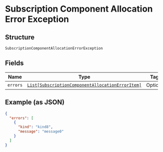 
# Subscription Component Allocation Error Exception

## Structure

`SubscriptionComponentAllocationErrorException`

## Fields

| Name | Type | Tags | Description |
|  --- | --- | --- | --- |
| `errors` | [`List[SubscriptionComponentAllocationErrorItem]`](../../doc/models/subscription-component-allocation-error-item.md) | Optional | - |

## Example (as JSON)

```json
{
  "errors": [
    {
      "kind": "kind8",
      "message": "message0"
    }
  ]
}
```

